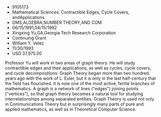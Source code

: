 
* 9105173
* Mathematical Sciences: Contractible Edges, Cycle Covers, andApplications
* DMS,ALGEBRA,NUMBER THEORY,AND COM
* 06/15/1991,04/15/1992
* Xingxing Yu,GA,Georgia Tech Research Corporation
* Continuing Grant
* William Y. Velez
* 11/30/1993
* USD 37,975.00

Professor Yu will work in two areas of graph theory. He will study contractible
edges and their applications, as well as cycles, cycle covers, and cycle
decompositions. Graph Theory began more than two hundred years ago with the work
of L. Euler, but it is only in the last half-century that the field has
flourished. It is now one of the most active, fertile branches of mathematics. A
graph is a network of lines ("edges") joining points ("vertices"), so that graph
theory becomes a natural tool for studying interrelationships among separated
entities. Graph Theory is used not only in Communications Theory but in
surprisingly many parts of pure and applied mathematics, as well as in
Theoretical Computer Science.

